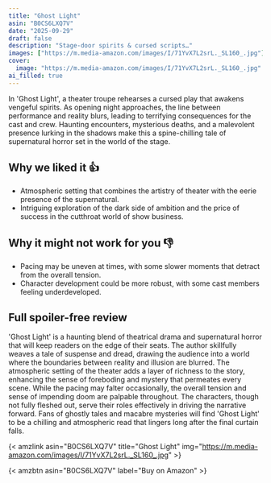 ```yaml
---
title: "Ghost Light"
asin: "B0CS6LXQ7V"
date: "2025-09-29"
draft: false
description: "Stage-door spirits & cursed scripts…"
images: ["https://m.media-amazon.com/images/I/71YvX7L2srL._SL160_.jpg"]
cover:
  image: "https://m.media-amazon.com/images/I/71YvX7L2srL._SL160_.jpg"
ai_filled: true
---
```


In 'Ghost Light', a theater troupe rehearses a cursed play that awakens vengeful
spirits. As opening night approaches, the line between performance and reality
blurs, leading to terrifying consequences for the cast and crew. Haunting
encounters, mysterious deaths, and a malevolent presence lurking in the shadows
make this a spine-chilling tale of supernatural horror set in the world of the
stage.

## Why we liked it 👍
- Atmospheric setting that combines the artistry of theater with the eerie presence of the supernatural.
- Intriguing exploration of the dark side of ambition and the price of success in the cutthroat world of show business.

## Why it might not work for you 👎
- Pacing may be uneven at times, with some slower moments that detract from the overall tension.
- Character development could be more robust, with some cast members feeling underdeveloped.

## Full spoiler-free review
 'Ghost Light' is a haunting blend of theatrical drama and supernatural horror
that will keep readers on the edge of their seats. The author skillfully weaves
a tale of suspense and dread, drawing the audience into a world where the
boundaries between reality and illusion are blurred. The atmospheric setting of
the theater adds a layer of richness to the story, enhancing the sense of
foreboding and mystery that permeates every scene. While the pacing may falter
occasionally, the overall tension and sense of impending doom are palpable
throughout. The characters, though not fully fleshed out, serve their roles
effectively in driving the narrative forward. Fans of ghostly tales and macabre
mysteries will find 'Ghost Light' to be a chilling and atmospheric read that
lingers long after the final curtain falls.

{< amzlink asin="B0CS6LXQ7V" title="Ghost Light" img="https://m.media-amazon.com/images/I/71YvX7L2srL._SL160_.jpg" >}

{< amzbtn asin="B0CS6LXQ7V" label="Buy on Amazon" >}

